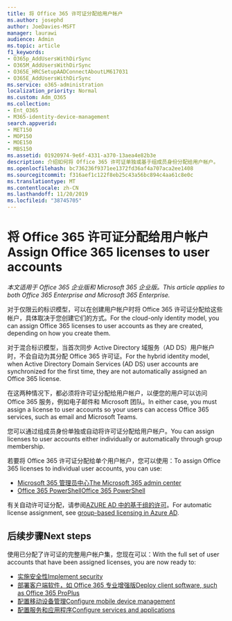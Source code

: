 ```yaml
---
title: 将 Office 365 许可证分配给用户帐户
ms.author: josephd
author: JoeDavies-MSFT
manager: laurawi
audience: Admin
ms.topic: article
f1_keywords:
- O365p_AddUsersWithDirSync
- O365M_AddUsersWithDirSync
- O365E_HRCSetupAADConnectAboutLM617031
- O365E_AddUsersWithDirSync
ms.service: o365-administration
localization_priority: Normal
ms.custom: Adm_O365
ms.collection:
- Ent_O365
- M365-identity-device-management
search.appverid:
- MET150
- MOP150
- MOE150
- MBS150
ms.assetid: 01920974-9e6f-4331-a370-13aea4e82b3e
description: 介绍如何将 Office 365 许可证单独或基于组成员身份分配给用户帐户。
ms.openlocfilehash: bc736236f9371ee1372fd36af4a707aca2ee1408
ms.sourcegitcommit: f316aef1c122f8eb25c43a56bc894c4aa61c8e0c
ms.translationtype: MT
ms.contentlocale: zh-CN
ms.lasthandoff: 11/20/2019
ms.locfileid: "38745705"
---
```

# <a name="assign-office-365-licenses-to-user-accounts"></a><span data-ttu-id="b9770-103">将 Office 365 许可证分配给用户帐户</span><span class="sxs-lookup"><span data-stu-id="b9770-103">Assign Office 365 licenses to user accounts</span></span>

<span data-ttu-id="b9770-104">*本文适用于 Office 365 企业版和 Microsoft 365 企业版。*</span><span class="sxs-lookup"><span data-stu-id="b9770-104">*This article applies to both Office 365 Enterprise and Microsoft 365 Enterprise.*</span></span>

<span data-ttu-id="b9770-105">对于仅限云的标识模型，可以在创建用户帐户时将 Office 365 许可证分配给这些帐户，具体取决于您创建它们的方式。</span><span class="sxs-lookup"><span data-stu-id="b9770-105">For the cloud-only identity model, you can assign Office 365 licenses to user accounts as they are created, depending on how you create them.</span></span>

<span data-ttu-id="b9770-106">对于混合标识模型，当首次同步 Active Directory 域服务（AD DS）用户帐户时，不会自动为其分配 Office 365 许可证。</span><span class="sxs-lookup"><span data-stu-id="b9770-106">For the hybrid identity model, when Active Directory Domain Services (AD DS) user accounts are synchronized for the first time, they are not automatically assigned an Office 365 license.</span></span>

<span data-ttu-id="b9770-107">在这两种情况下，都必须将许可证分配给用户帐户，以便您的用户可以访问 Office 365 服务，例如电子邮件和 Microsoft 团队。</span><span class="sxs-lookup"><span data-stu-id="b9770-107">In either case, you must assign a license to user accounts so your users can access Office 365 services, such as email and Microsoft Teams.</span></span>

<span data-ttu-id="b9770-108">您可以通过组成员身份单独或自动将许可证分配给用户帐户。</span><span class="sxs-lookup"><span data-stu-id="b9770-108">You can assign licenses to user accounts either individually or automatically through group membership.</span></span>

<span data-ttu-id="b9770-109">若要将 Office 365 许可证分配给单个用户帐户，您可以使用：</span><span class="sxs-lookup"><span data-stu-id="b9770-109">To assign Office 365 licenses to individual user accounts, you can use:</span></span>

- [<span data-ttu-id="b9770-110">Microsoft 365 管理员中心</span><span class="sxs-lookup"><span data-stu-id="b9770-110">The Microsoft 365 admin center</span></span>](https://docs.microsoft.com/office365/admin/subscriptions-and-billing/assign-licenses-to-users)
- [<span data-ttu-id="b9770-111">Office 365 PowerShell</span><span class="sxs-lookup"><span data-stu-id="b9770-111">Office 365 PowerShell</span></span>](https://docs.microsoft.com/office365/enterprise/powershell/assign-licenses-to-user-accounts-with-office-365-powershell)

<span data-ttu-id="b9770-112">有关自动许可证分配，请参阅[AZURE AD 中的基于组的许可](https://docs.microsoft.com/azure/active-directory/fundamentals/active-directory-licensing-whatis-azure-portal)。</span><span class="sxs-lookup"><span data-stu-id="b9770-112">For automatic license assignment, see [group-based licensing in Azure AD](https://docs.microsoft.com/azure/active-directory/fundamentals/active-directory-licensing-whatis-azure-portal).</span></span>

## <a name="next-steps"></a><span data-ttu-id="b9770-113">后续步骤</span><span class="sxs-lookup"><span data-stu-id="b9770-113">Next steps</span></span>

<span data-ttu-id="b9770-114">使用已分配了许可证的完整用户帐户集，您现在可以：</span><span class="sxs-lookup"><span data-stu-id="b9770-114">With the full set of user accounts that have been assigned licenses, you are now ready to:</span></span>

- [<span data-ttu-id="b9770-115">实施安全性</span><span class="sxs-lookup"><span data-stu-id="b9770-115">Implement security</span></span>](https://docs.microsoft.com/microsoft-365/security/office-365-security/security-roadmap)
- [<span data-ttu-id="b9770-116">部署客户端软件，如 Office 365 专业增强版</span><span class="sxs-lookup"><span data-stu-id="b9770-116">Deploy client software, such as Office 365 ProPlus</span></span>](https://docs.microsoft.com/DeployOffice/deployment-guide-for-office-365-proplus)
- [<span data-ttu-id="b9770-117">配置移动设备管理</span><span class="sxs-lookup"><span data-stu-id="b9770-117">Configure mobile device management</span></span>](https://support.office.com/article/set-up-mobile-device-management-mdm-in-office-365-dd892318-bc44-4eb1-af00-9db5430be3cd)
- [<span data-ttu-id="b9770-118">配置服务和应用程序</span><span class="sxs-lookup"><span data-stu-id="b9770-118">Configure services and applications</span></span>](configure-services-and-applications.md)
